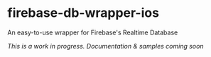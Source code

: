 # firebase-db-wrapper-ios
An easy-to-use wrapper for Firebase's Realtime Database

*This is a work in progress. Documentation & samples coming soon*
